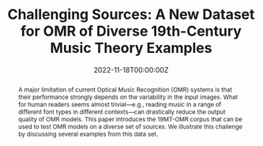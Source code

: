 ---
title: "Challenging Sources: A New Dataset for OMR of Diverse 19th-Century Music Theory Examples"
authors:
- Fabian Moss
- admin
- Maik Köster
- David Rizo
date: "2022-11-18T00:00:00Z"
doi: ""

# Schedule page publish date (NOT publication's date).
publishDate: "2022-11-18T00:00:00Z"

# Publication type.
# Legend: 0 = Uncategorized; 1 = Conference paper; 2 = Journal article;
# 3 = Preprint / Working Paper; 4 = Report; 5 = Book; 6 = Book section;
# 7 = Thesis; 8 = Patent
publication_types: ["1"]

# Publication name and optional abbreviated publication name.
publication: "In Proceedings of the 4th International Workshop on Reading Music Systems"
publication_short: "In *WoRMS 2022*"

abstract: "A major limitation of current Optical Music Recognition (OMR) systems is that their performance strongly depends on the variability in the input images. What for human readers seems almost trivial—e.g., reading music in a range of different font types in different contexts—can drastically reduce the output quality of OMR models. This paper introduces the 19MT-OMR corpus that can be used to test OMR models on a diverse set of sources. We illustrate this challenge by discussing several examples from this data set."

# Summary. An optional shortened abstract.
summary: "A new dataset of 'challenging' musical examples for Optical Music Recognition (OMR)."

# tags:
# - Source Themes
featured: true

links:
url_pdf: "https://sites.google.com/view/worms2022/proceedings"
url_doi: "https://doi.org/10.17605/OSF.IO/QM9Z5"
url_dataset: "https://osf.io/qm9z5/"
# url_project: ''
# url_slides: "media/modulation_tonicization/napoleslopez20local_slides.pdf"
# url_source: '#'

# Featured image
# To use, add an image named `featured.jpg/png` to your page's folder.
image:
  caption: 'Figure taken from the paper.'
  focal_point: ""
  preview_only: false

# Associated Projects (optional).
#   Associate this publication with one or more of your projects.
#   Simply enter your project's folder or file name without extension.
#   E.g. `internal-project` references `content/project/internal-project/index.md`.
#   Otherwise, set `projects: []`.
# projects:
# - internal-project

# Slides (optional).
#   Associate this publication with Markdown slides.
#   Simply enter your slide deck's filename without extension.
#   E.g. `slides: "example"` references `content/slides/example/index.md`.
#   Otherwise, set `slides: ""`.
slides: ""
---